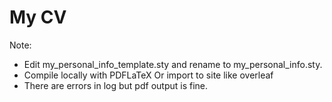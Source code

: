 # My CV

Note:
- Edit my_personal_info_template.sty and rename to my_personal_info.sty.
- Compile locally with PDFLaTeX Or import to site like overleaf
- There are errors in log but pdf output is fine.
